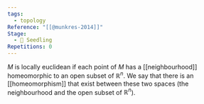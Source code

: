 ```yaml
---
tags:
  - topology
Reference: "[[@munkres-2014]]"
Stage:
  - 🌱 Seedling
Repetitions: 0
---
```

$M$ is locally euclidean if each point of $M$ has a [[neighbourhood]] homeomorphic to an open subset of $\mathbb{R}^n$.  We say that there is an [[homeomorphism]] that exist between these two spaces (the neighbourhood and the open subset of $\mathbb{R}^n$).